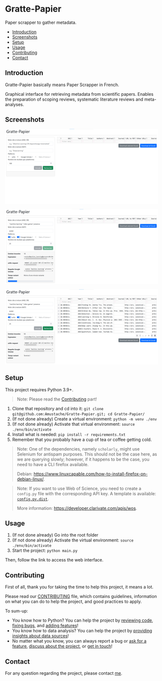 # Gratte-Papier

Paper scrapper to gather metadata.

<!-- TOC start (generated with https://github.com/derlin/bitdowntoc) -->

- [Introduction](#introduction)
- [Screenshots](#screenshots)
- [Setup](#setup)
- [Usage](#usage)
- [Contributing](#contributing)
- [Contact](#contact)

<!-- TOC end -->

## Introduction

Gratte-Papier basically means Paper Scrapper in French.

Graphical interface for retrieving metadata from scientific papers. Enables the preparation of scoping reviews, systematic literature reviews and meta-analyses.

## Screenshots

![empty.png](./img/empty.png)

![loading.png](./img/loading.png)

![done.png](./img/done.png)

## Setup

This project requires Python 3.9+.

> Note: Please read the [Contributing](#contributing) part!

1. Clone that repository and cd into it: `git clone git@github.com:Amustache/Gratte-Papier.git; cd Gratte-Papier/`
2. (If not done already) Create a virtual environment: `python -m venv ./env`
3. (If not done already) Activate that virtual environment: `source ./env/bin/activate`
4. Install what is needed: `pip install -r requirements.txt`
5. Remember that you probably have a cup of tea or coffee getting cold.

> Note: One of the dependencies, namely `scholarly`, might use Selenium for antispam purposes. This should not be the case here, as we are querying slowly; however, if it happens to be the case, you need to have a CLI firefox available.
> 
> Debian: https://www.linuxcapable.com/how-to-install-firefox-on-debian-linux/.

> Note: If you want to use Web of Science, you need to create a `config.py` file with the corresponding API key. A template is available: [`config.py.dist`](./config.py.dist).
> 
> More information: https://developer.clarivate.com/apis/wos.

## Usage

1. (If not done already) Go into the root folder
2. (If not done already) Activate the virtual environment: `source ./env/bin/activate`
3. Start the project: `python main.py`

Then, follow the link to access the web interface.

## Contributing

First of all, thank you for taking the time to help this project, it means a lot.

Please read our [CONTRIBUTING](CONTRIBUTING.md) file, which contains guidelines, information on what you can do to help the project, and good practices to apply.

To sum-up:
* You know how to Python? You can help the project by [reviewing code](https://github.com/AMustache/Gratte-Papier/pulls), [fixing bugs](https://github.com/AMustache/Gratte-Papier/issues), and [adding features](https://github.com/AMustache/Gratte-Papier/issues)!
* You know how to data analysis? You can help the project by [providing insights about data sources](https://github.com/AMustache/Gratte-Papier/wiki)!
* No matter what you know, you can always report a bug or [ask for a feature](https://github.com/AMustache/Gratte-Papier/issues), [discuss about the project](https://github.com/AMustache/Gratte-Papier/discussions), or [get in touch](mailto:stache@stache.cat)!

## Contact

For any question regarding the project, please contact [me](mailto:stache@stache.cat).

